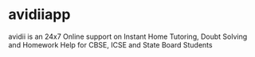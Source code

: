 # avidiiapp
avidii is an 24x7 Online support on Instant Home Tutoring, Doubt Solving and Homework Help for CBSE, ICSE and State Board Students
